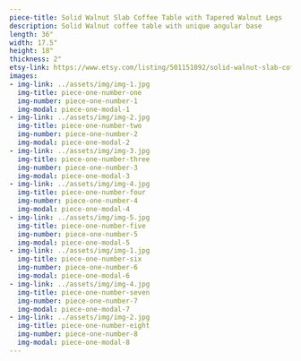 ```yaml
---
piece-title: Solid Walnut Slab Coffee Table with Tapered Walnut Legs
description: Solid Walnut coffee table with unique angular base
length: 36"
width: 17.5"
height: 18"
thickness: 2"
etsy-link: https://www.etsy.com/listing/501151092/solid-walnut-slab-coffee-table-with?ref=shop_home_active_1
images:
- img-link: ../assets/img/img-1.jpg
  img-title: piece-one-number-one
  img-number: piece-one-number-1
  img-modal: piece-one-modal-1
- img-link: ../assets/img/img-2.jpg
  img-title: piece-one-number-two
  img-number: piece-one-number-2
  img-modal: piece-one-modal-2
- img-link: ../assets/img/img-3.jpg
  img-title: piece-one-number-three
  img-number: piece-one-number-3
  img-modal: piece-one-modal-3
- img-link: ../assets/img/img-4.jpg
  img-title: piece-one-number-four
  img-number: piece-one-number-4
  img-modal: piece-one-modal-4
- img-link: ../assets/img/img-5.jpg
  img-title: piece-one-number-five
  img-number: piece-one-number-5
  img-modal: piece-one-modal-5
- img-link: ../assets/img/img-1.jpg
  img-title: piece-one-number-six
  img-number: piece-one-number-6
  img-modal: piece-one-modal-6
- img-link: ../assets/img/img-4.jpg
  img-title: piece-one-number-seven
  img-number: piece-one-number-7
  img-modal: piece-one-modal-7
- img-link: ../assets/img/img-2.jpg
  img-title: piece-one-number-eight
  img-number: piece-one-number-8
  img-modal: piece-one-modal-8
---
```

